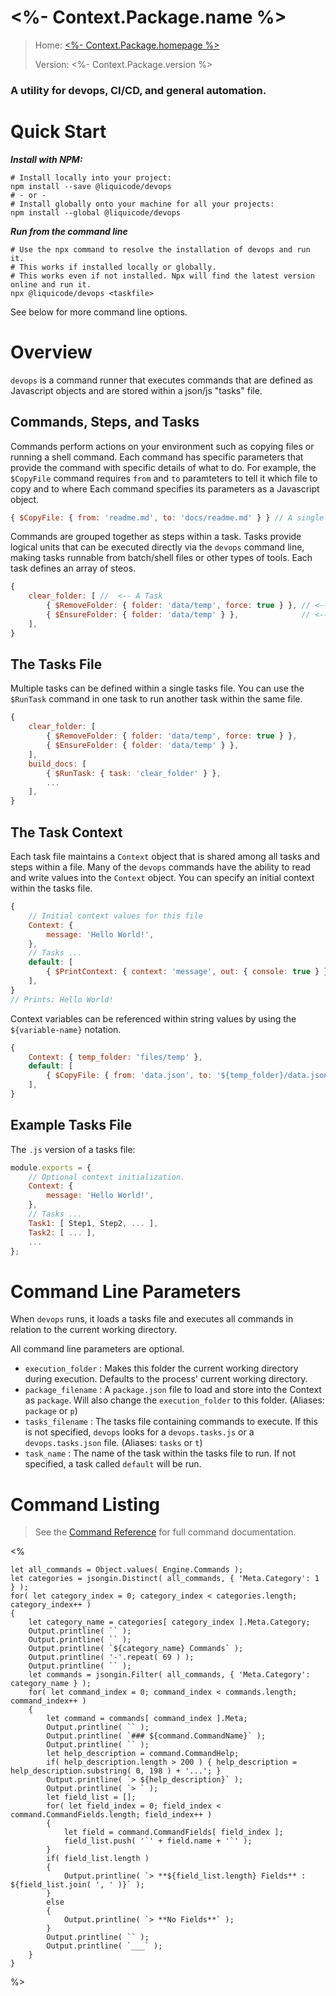 # <%- Context.Package.name %>

> Home: [<%- Context.Package.homepage %>](<%- Context.Package.homepage %>)
>
> Version: <%- Context.Package.version %>

### A utility for devops, CI/CD, and general automation.


Quick Start
=====================================================================

***Install with NPM:***
```shell
# Install locally into your project:
npm install --save @liquicode/devops
# - or -
# Install globally onto your machine for all your projects:
npm install --global @liquicode/devops
```

***Run from the command line***
```shell
# Use the npx command to resolve the installation of devops and run it.
# This works if installed locally or globally.
# This works even if not installed. Npx will find the latest version online and run it.
npx @liquicode/devops <taskfile>
```

See below for more command line options.


Overview
=====================================================================

`devops` is a command runner that executes commands that are defined as Javascript objects and are stored within a json/js "tasks" file.

Commands, Steps, and Tasks
---------------------------------------------------------------------

Commands perform actions on your environment such as copying files or running a shell command.
Each command has specific parameters that provide the command with specific details of what to do.
For example, the `$CopyFile` command requires `from` and `to` paramteters to tell it which file to copy and to where
Each command specifies its parameters as a Javascript object.

```js
{ $CopyFile: { from: 'readme.md', to: 'docs/readme.md' } } // A single step
```

Commands are grouped together as steps within a task.
Tasks provide logical units that can be executed directly via the `devops` command line,
making tasks runnable from batch/shell files or other types of tools.
Each task defines an array of steos.

```js
{
	clear_folder: [ //  <-- A Task
		{ $RemoveFolder: { folder: 'data/temp', force: true } }, // <-- Steps in a task
		{ $EnsureFolder: { folder: 'data/temp' } },              // <-- Steps in a task
	],
}
```

The Tasks File
---------------------------------------------------------------------

Multiple tasks can be defined within a single tasks file.
You can use the `$RunTask` command in one task to run another task within the same file.

```js
{
	clear_folder: [
		{ $RemoveFolder: { folder: 'data/temp', force: true } },
		{ $EnsureFolder: { folder: 'data/temp' } },
	],
	build_docs: [
		{ $RunTask: { task: 'clear_folder' } },
		...
	],
}
```

The Task Context
---------------------------------------------------------------------

Each task file maintains a `Context` object that is shared among all tasks and steps within a file.
Many of the `devops` commands have the ability to read and write values into the `Context` object.
You can specify an initial context within the tasks file.

```js
{
	// Initial context values for this file
	Context: {
		message: 'Hello World!',
	},
	// Tasks ...
	default: [
		{ $PrintContext: { context: 'message', out: { console: true } } },
	],
}
// Prints: Hello World!
```

Context variables can be referenced within string values by using the `${variable-name}` notation.

```js
{
	Context: { temp_folder: 'files/temp' },
	default: [
		{ $CopyFile: { from: 'data.json', to: '${temp_folder}/data.json' } },
	],
}
```


Example Tasks File
---------------------------------------------------------------------

The `.js` version of a tasks file:
```js
module.exports = {
	// Optional context initialization.
	Context: {
		message: 'Hello World!',
	},
	// Tasks ...
	Task1: [ Step1, Step2, ... ],
	Task2: [ ... ],
	...
};
```


Command Line Parameters
=====================================================================

When `devops` runs, it loads a tasks file and executes all commands in relation to the current working directory.

All command line parameters are optional.

- `execution_folder` : Makes this folder the current working directory during execution. Defaults to the process' current working directory.
- `package_filename` : A `package.json` file to load and store into the Context as `package`. Will also change the `execution_folder` to this folder. (Aliases: `package` or `p`)
- `tasks_filename` : The tasks file containing commands to execute. If this is not specified, `devops` looks for a `devops.tasks.js` or a `devops.tasks.json` file. (Aliases: `tasks` or `t`)
- `task_name` : The name of the task within the tasks file to run. If not specified, a task called `default` will be run.


Command Listing
=====================================================================

> See the [Command Reference](guides/Command-Reference.md) for full command documentation.

<%

	let all_commands = Object.values( Engine.Commands );
	let categories = jsongin.Distinct( all_commands, { 'Meta.Category': 1 } );
	for( let category_index = 0; category_index < categories.length; category_index++ )
	{
		let category_name = categories[ category_index ].Meta.Category;
		Output.printline( `` );
		Output.printline( `` );
		Output.printline( `${category_name} Commands` );
		Output.printline( '-'.repeat( 69 ) );
		Output.printline( `` );
		let commands = jsongin.Filter( all_commands, { 'Meta.Category': category_name } );
		for( let command_index = 0; command_index < commands.length; command_index++ )
		{
			let command = commands[ command_index ].Meta;
			Output.printline( `` );
			Output.printline( `### ${command.CommandName}` );
			Output.printline( `` );
			let help_description = command.CommandHelp;
			if( help_description.length > 200 ) { help_description = help_description.substring( 0, 198 ) + '...'; }
			Output.printline( `> ${help_description}` );
			Output.printline( `> ` );
			let field_list = [];
			for( let field_index = 0; field_index < command.CommandFields.length; field_index++ )
			{
				let field = command.CommandFields[ field_index ];
				field_list.push( '`' + field.name + '`' );
			}
			if( field_list.length )
			{
				Output.printline( `> **${field_list.length} Fields** : ${field_list.join( ', ' )}` );
			}
			else
			{
				Output.printline( `> **No Fields**` );
			}
			Output.printline( `` );
			Output.printline( `___` );
		}
	}

%>

